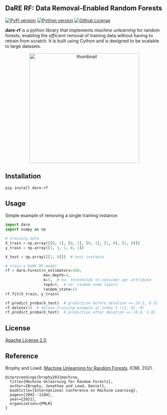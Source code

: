 DaRE RF: Data Removal-Enabled Random Forests
---
[![PyPi version](https://img.shields.io/pypi/v/dare_rf)](https://pypi.org/project/dare-rf/)
[![Python version](https://img.shields.io/pypi/pyversions/dare_rf)](/github/pipenv/locked/python-version/jjbrophy47/dare_rf)
[![Github License](https://img.shields.io/badge/License-Apache%202.0-blue.svg)](https://opensource.org/licenses/Apache-2.0)



**dare-rf** is a python library that implements *machine unlearning* for random forests, enabling the _efficient_ removal of training data without having to retrain from scratch. It is built using Cython and is designed to be scalable to large datasets.

<p align="center">
	<img align="center" src="images/thumbnail.png" alt="thumbnail", width="350">
</p>

Installation
---
```sh
pip install dare-rf
```

Usage
---
Simple example of removing a single training instance:

```python
import dare
import numpy as np

# training data
X_train = np.array([[0, 1], [0, 1], [0, 1], [1, 0], [1, 0]])
y_train = np.array([1, 1, 1, 0, 1])

X_test = np.array([[1, 0]])  # test instance

# train a DaRE RF model
rf = dare.Forest(n_estimators=100,
                 max_depth=3,
                 k=5,  # no. thresholds to consider per attribute
                 topd=0,  # no. random node layers
                 random_state=1)
rf.fit(X_train, y_train)

rf.predict_proba(X_test)  # prediction before deletion => [0.5, 0.5]
rf.delete(3)  # delete training example at index 3 ([1, 0], 0)
rf.predict_proba(X_test)  # prediction after deletion => [0.0, 1.0]
```

License
---
[Apache License 2.0](https://github.com/jjbrophy47/dare_rf/blob/master/LICENSE).


Reference
---
Brophy and Lowd. [Machine Unlearning for Random Forests](http://proceedings.mlr.press/v139/brophy21a.html). ICML 2021.

```
@inproceedings{brophy2021machine,
  title={Machine Unlearning for Random Forests},
  author={Brophy, Jonathan and Lowd, Daniel},
  booktitle={International Conference on Machine Learning},
  pages={1092--1104},
  year={2021},
  organization={PMLR}
}
```
